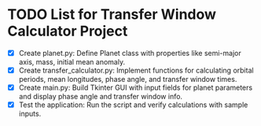 # TODO List for Transfer Window Calculator Project

- [x] Create planet.py: Define Planet class with properties like semi-major axis, mass, initial mean anomaly.
- [x] Create transfer_calculator.py: Implement functions for calculating orbital periods, mean longitudes, phase angle, and transfer window times.
- [x] Create main.py: Build Tkinter GUI with input fields for planet parameters and display phase angle and transfer window info.
- [x] Test the application: Run the script and verify calculations with sample inputs.
